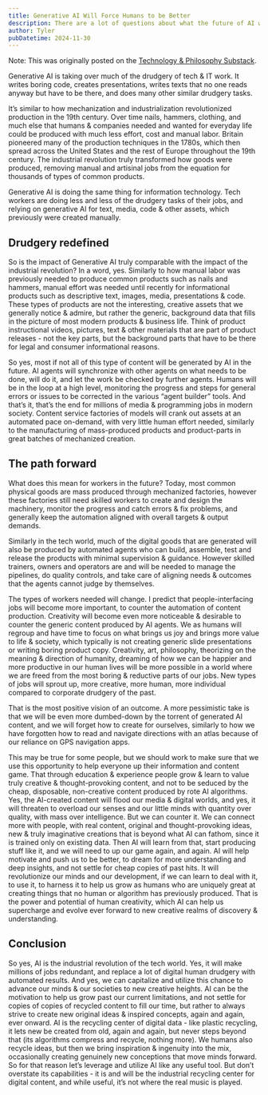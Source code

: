 ```yaml
---
title: Generative AI Will Force Humans to be Better
description: There are a lot of questions about what the future of AI will bring for humanity. Comparisons are possible with other revolutions in production.
author: Tyler
pubDatetime: 2024-11-30
---
```


Note: This was originally posted on the [Technology & Philosophy Substack](https://techphilosophy.substack.com/p/are-digital-things-real-part-2-dereality).

Generative AI is taking over much of the drudgery of tech & IT work. It writes boring code, creates presentations, writes texts that no one reads anyway but have to be there, and does many other similar drudgery tasks.

It’s similar to how mechanization and industrialization revolutionized production in the 19th century. Over time nails, hammers, clothing, and much else that humans & companies needed and wanted for everyday life could be produced with much less effort, cost and manual labor. Britain pioneered many of the production techniques in the 1780s, which then spread across the United States and the rest of Europe throughout the 19th century. The industrial revolution truly transformed how goods were produced, removing manual and artisinal jobs from the equation for thousands of types of common products.

Generative AI is doing the same thing for information technology. Tech workers are doing less and less of the drudgery tasks of their jobs, and relying on generative AI for text, media, code & other assets, which previously were created manually.

## Drudgery redefined
So is the impact of Generative AI truly comparable with the impact of the industrial revolution? In a word, yes. Similarly to how manual labor was previously needed to produce common products such as nails and hammers, manual effort was needed until recently for informational products such as descriptive text, images, media, presentations & code. These types of products are not the interesting, creative assets that we generally notice & admire, but rather the generic, background data that fills in the picture of most modern products & business life. Think of product instructional videos, pictures, text & other materials that are part of product releases - not the key parts, but the background parts that have to be there for legal and consumer informational reasons.

So yes, most if not all of this type of content will be generated by AI in the future. AI agents will synchronize with other agents on what needs to be done, will do it, and let the work be checked by further agents. Humans will be in the loop at a high level, monitoring the progress and steps for general errors or issues to be corrected in the various “agent builder” tools. And that’s it, that’s the end for millions of media & programming jobs in modern society. Content service factories of models will crank out assets at an automated pace on-demand, with very little human effort needed, similarly to the manufacturing of mass-produced products and product-parts in great batches of mechanized creation.

## The path forward
What does this mean for workers in the future? Today, most common physical goods are mass produced through mechanized factories, however these factories still need skilled workers to create and design the machinery, monitor the progress and catch errors & fix problems, and generally keep the automation aligned with overall targets & output demands.

Similarly in the tech world, much of the digital goods that are generated will also be produced by automated agents who can build, assemble, test and release the products with minimal supervision & guidance. However skilled trainers, owners and operators are and will be needed to manage the pipelines, do quality controls, and take care of aligning needs & outcomes that the agents cannot judge by themselves.

The types of workers needed will change. I predict that people-interfacing jobs will become more important, to counter the automation of content production. Creativity will become even more noticeable & desirable to counter the generic content produced by AI agents. We as humans will regroup and have time to focus on what brings us joy and brings more value to life & society, which typically is not creating generic slide presentations or writing boring product copy. Creativity, art, philosophy, theorizing on the meaning & direction of humanity, dreaming of how we can be happier and more productive in our human lives will be more possible in a world where we are freed from the most boring & reductive parts of our jobs. New types of jobs will sprout up, more creative, more human, more individual compared to corporate drudgery of the past.

That is the most positive vision of an outcome. A more pessimistic take is that we will be even more dumbed-down by the torrent of generated AI content, and we will forget how to create for ourselves, similarly to how we have forgotten how to read and navigate directions with an atlas because of our reliance on GPS navigation apps.

This may be true for some people, but we should work to make sure that we use this opportunity to help everyone up their information and content game. That through education & experience people grow & learn to value truly creative & thought-provoking content, and not to be seduced by the cheap, disposable, non-creative content produced by rote AI algorithms. Yes, the AI-created content will flood our media & digital worlds, and yes, it will threaten to overload our senses and our little minds with quantity over quality, with mass over intelligence. But we can counter it. We can connect more with people, with real content, original and thought-provoking ideas, new & truly imaginative creations that is beyond what AI can fathom, since it is trained only on existing data. Then AI will learn from that, start producing stuff like it, and we will need to up our game again, and again. AI will help motivate and push us to be better, to dream for more understanding and deep insights, and not settle for cheap copies of past hits. It will revolutionize our minds and our development, if we can learn to deal with it, to use it, to harness it to help us grow as humans who are uniquely great at creating things that no human or algorithm has previously produced. That is the power and potential of human creativity, which AI can help us supercharge and evolve ever forward to new creative realms of discovery & understanding.

## Conclusion
So yes, AI is the industrial revolution of the tech world. Yes, it will make millions of jobs redundant, and replace a lot of digital human drudgery with automated results. And yes, we can capitalize and utilize this chance to advance our minds & our societies to new creative heights. AI can be the motivation to help us grow past our current limitations, and not settle for copies of copies of recycled content to fill our time, but rather to always strive to create new original ideas & inspired concepts, again and again, ever onward. AI is the recycling center of digital data - like plastic recycling, it lets new be created from old, again and again, but never steps beyond that (its algorithms compress and recycle, nothing more). We humans also recycle ideas, but then we bring inspiration & ingenuity into the mix, occasionally creating genuinely new conceptions that move minds forward. So for that reason let’s leverage and utilize AI like any useful tool. But don’t overstate its capabilities - it is and will be the industrial recycling center for digital content, and while useful, it’s not where the real music is played.